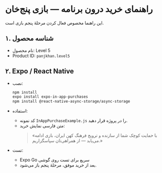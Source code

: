 # راهنمای خرید درون برنامه — بازی پنج‌خان

این راهنما مخصوص فعال کردن مرحلهٔ پنجم بازی است.

## ۱. شناسه محصول
- نام محصول: Level 5
- Product ID: `panjkhan.level5`

## ۲. Expo / React Native
- نصب:
  ```bash
  npm install
  expo install expo-in-app-purchases
  npm install @react-native-async-storage/async-storage
  ```
- استفاده:
  - کد نمونه `InAppPurchaseExample.js` را در پروژه قرار دهید.
  - متن فارسی نمایش خرید:
    > «با حمایت کوچک شما از سازنده و ترویج فرهنگ کهن ایران، بازی ادامه می‌یابد — از همراهی‌تان سپاسگزاریم.»

- تست:
  - Expo Go سریع برای تست روی گوشی
  - بعد از خرید موفق، مرحلهٔ پنجم باز می‌شود.